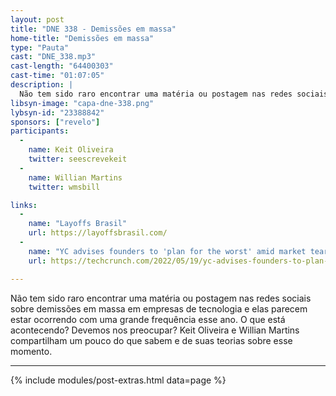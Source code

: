 ```yaml
---
layout: post
title: "DNE 338 - Demissões em massa"
home-title: "Demissões em massa"
type: "Pauta"
cast: "DNE_338.mp3"
cast-length: "64400303"
cast-time: "01:07:05"
description: |
  Não tem sido raro encontrar uma matéria ou postagem nas redes sociais sobre demissões em massa em empresas de tecnologia e elas parecem estar ocorrendo com uma grande frequência esse ano. O que está acontecendo? Devemos nos preocupar? Keit Oliveira e Willian Martins compartilham um pouco do que sabem e de suas teorias sobre esse momento!
libsyn-image: "capa-dne-338.png"
lybsyn-id: "23388842"
sponsors: ["revelo"]
participants:
  -
    name: Keit Oliveira
    twitter: seescrevekeit
  -
    name: Willian Martins
    twitter: wmsbill

links:
  -
    name: "Layoffs Brasil"
    url: https://layoffsbrasil.com/
  -
    name: "YC advises founders to 'plan for the worst' amid market teardown"
    url: https://techcrunch.com/2022/05/19/yc-advises-founders-to-plan-for-the-worst/?guccounter=1

---
```


Não tem sido raro encontrar uma matéria ou postagem nas redes sociais sobre demissões em massa em empresas de tecnologia e elas parecem estar ocorrendo com uma grande frequência esse ano. O que está acontecendo? Devemos nos preocupar? Keit Oliveira e Willian Martins compartilham um pouco do que sabem e de suas teorias sobre esse momento.

---

{% include modules/post-extras.html data=page %}
